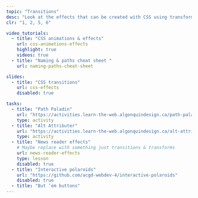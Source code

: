 ```yaml
---
topic: "Transitions"
desc: "Look at the effects that can be created with CSS using transforms and transitions."
clr: "1, 2, 5, 6"

video_tutorials:
  - title: "CSS animations & effects"
    url: css-animations-effects
    highlight: true
    videos: true
  - title: "Naming & paths cheat sheet "
    url: naming-paths-cheat-sheet

slides:
  - title: "CSS transitions"
    url: css-effects
    disabled: true

tasks:
  - title: "Path Paladin"
    url: "https://activities.learn-the-web.algonquindesign.ca/path-paladin/"
    type: activity
  - title: "Alt Attributer"
    url: "https://activities.learn-the-web.algonquindesign.ca/alt-attributer/"
    type: activity
  - title: "News reader effects"
    # Maybe replace with something just transitions & transforms
    url: news-reader-effects
    type: lesson
    disabled: true
  - title: "Interactive polaroids"
    url: "https://github.com/acgd-webdev-4/interactive-polaroids"
    disabled: true
  - title: "But ’em buttons"
---
```

